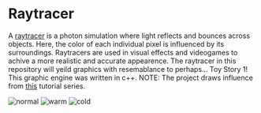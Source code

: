 # Raytracer
A [raytracer](https://en.wikipedia.org/wiki/Ray_tracing_(graphics)) is a photon simulation where light reflects and bounces across objects. Here, the color of each individual pixel is influenced by its surroundings. Raytracers are used in visual effects and videogames to achive a more realistic and accurate appearence. The raytracer in this repository will yeild graphics with resemablance  to perhaps...  Toy Story 1! This graphic engine was written in c++. NOTE: The project draws influence from [this](https://www.youtube.com/watch?v=k_aRiYSXcyo) tutorial series.    

![normal](output/normal.png)
![warm](output/warm.png)
![cold](output/cold.png)


